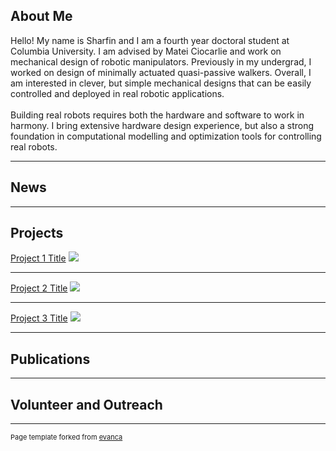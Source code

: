 ## About Me

Hello! My name is Sharfin and I am a fourth year doctoral student at Columbia University. I am advised by Matei Ciocarlie and work on mechanical design of robotic manipulators. Previously in my undergrad, I worked on design of minimally actuated quasi-passive walkers. Overall, I am interested in clever, but simple mechanical designs that can be easily controlled and deployed in real robotic applications. 
<br><br/>
Building real robots requires both the hardware and software to work in harmony. I bring extensive hardware design experience, but also a strong foundation in computational modelling and optimization tools for controlling real robots. 

---

## News

---
## Projects

[Project 1 Title](/sample_page)
<img src="images/dummy_thumbnail.jpg?raw=true"/>

---
[Project 2 Title](/pdf/sample_presentation.pdf)
<img src="images/dummy_thumbnail.jpg?raw=true"/>

---
[Project 3 Title](http://example.com/)
<img src="images/dummy_thumbnail.jpg?raw=true"/>

---

## Publications

---

## Volunteer and Outreach

---
<p style="font-size:11px">Page template forked from <a href="https://github.com/evanca/quick-portfolio">evanca</a></p>
<!-- Remove above link if you don't want to attibute -->
